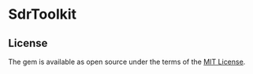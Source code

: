# SdrToolkit



## License

The gem is available as open source under the terms of the [MIT License](http://opensource.org/licenses/MIT).

